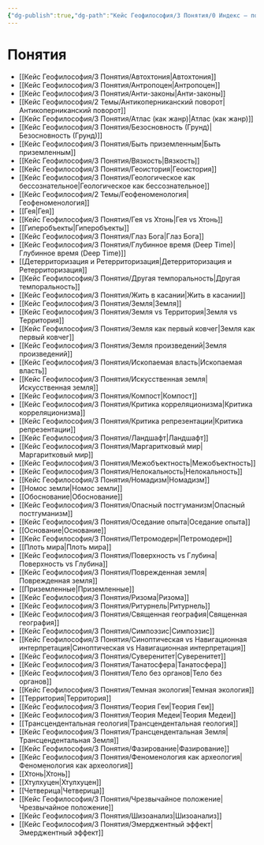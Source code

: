 ```yaml
---
{"dg-publish":true,"dg-path":"Кейс Геофилософия/3 Понятия/0 Индекс – понятия","permalink":"/kejs-geofilosofiya/3-ponyatiya/0-indeks-ponyatiya/","pinned":true}
---
```



# Понятия

- [[Кейс Геофилософия/3 Понятия/Автохтония\|Автохтония]]
- [[Кейс Геофилософия/3 Понятия/Антропоцен\|Антропоцен]]
- [[Кейс Геофилософия/3 Понятия/Анти-законы\|Анти-законы]]
- [[Кейс Геофилософия/2 Темы/Антикоперниканский поворот\|Антикоперниканский поворот]]
- [[Кейс Геофилософия/3 Понятия/Атлас (как жанр)\|Атлас (как жанр)]]
- [[Кейс Геофилософия/3 Понятия/Безосновность (Грунд)\|Безосновность (Грунд)]]
- [[Кейс Геофилософия/3 Понятия/Быть приземленным\|Быть приземленным]]
- [[Кейс Геофилософия/3 Понятия/Вязкость\|Вязкость]]
- [[Кейс Геофилософия/3 Понятия/Геоистория\|Геоистория]]
- [[Кейс Геофилософия/3 Понятия/Геологическое как бессознательное\|Геологическое как бессознательное]]
- [[Кейс Геофилософия/2 Темы/Геофеноменология\|Геофеноменология]]
- [[Гея\|Гея]]
- [[Кейс Геофилософия/3 Понятия/Гея vs Хтонь\|Гея vs Хтонь]]
- [[Гиперобъекты\|Гиперобъекты]]
- [[Кейс Геофилософия/3 Понятия/Глаз Бога\|Глаз Бога]]
- [[Кейс Геофилософия/3 Понятия/Глубинное время (Deep Time)\|Глубинное время (Deep Time)]]
- [[Детерриторизация и Ретерриторизация\|Детерриторизация и Ретерриторизация]]
- [[Кейс Геофилософия/3 Понятия/Другая темпоральность\|Другая темпоральность]]
- [[Кейс Геофилософия/3 Понятия/Жить в касании\|Жить в касании]]
- [[Кейс Геофилософия/3 Понятия/Земля\|Земля]]
- [[Кейс Геофилософия/3 Понятия/Земля vs Территория\|Земля vs Территория]]
- [[Кейс Геофилософия/3 Понятия/Земля как первый ковчег\|Земля как первый ковчег]]
- [[Кейс Геофилософия/3 Понятия/Земля произведений\|Земля произведений]]
- [[Кейс Геофилософия/3 Понятия/Ископаемая власть\|Ископаемая власть]]
- [[Кейс Геофилософия/3 Понятия/Искусственная земля\|Искусственная земля]]
- [[Кейс Геофилософия/3 Понятия/Компост\|Компост]]
- [[Кейс Геофилософия/3 Понятия/Критика корреляционизма\|Критика корреляционизма]]
- [[Кейс Геофилософия/3 Понятия/Критика репрезентации\|Критика репрезентации]]
- [[Кейс Геофилософия/3 Понятия/Ландшафт\|Ландшафт]]
- [[Кейс Геофилософия/3 Понятия/Маргаритковый мир\|Маргаритковый мир]]
- [[Кейс Геофилософия/3 Понятия/Межобъектность\|Межобъектность]]
- [[Кейс Геофилософия/3 Понятия/Нелокальность\|Нелокальность]]
- [[Кейс Геофилософия/3 Понятия/Номадизм\|Номадизм]]
- [[Номос земли\|Номос земли]]
- [[Обоснование\|Обоснование]]
- [[Кейс Геофилософия/3 Понятия/Опасный постгуманизм\|Опасный постгуманизм]]
- [[Кейс Геофилософия/3 Понятия/Оседание опыта\|Оседание опыта]]
- [[Основание\|Основание]]
- [[Кейс Геофилософия/3 Понятия/Петромодерн\|Петромодерн]]
- [[Плоть мира\|Плоть мира]]
- [[Кейс Геофилософия/3 Понятия/Поверхность vs Глубина\|Поверхность vs Глубина]]
- [[Кейс Геофилософия/3 Понятия/Поврежденная земля\|Поврежденная земля]]
- [[Приземленные\|Приземленные]]
- [[Кейс Геофилософия/3 Понятия/Ризома\|Ризома]]
- [[Кейс Геофилософия/3 Понятия/Ритурнель\|Ритурнель]]
- [[Кейс Геофилософия/3 Понятия/Священная география\|Священная география]]
- [[Кейс Геофилософия/3 Понятия/Симпоэзис\|Симпоэзис]]
- [[Кейс Геофилософия/3 Понятия/Синоптическая vs Навигационная интерпретация\|Синоптическая vs Навигационная интерпретация]]
- [[Кейс Геофилософия/3 Понятия/Суверенитет\|Суверенитет]]
- [[Кейс Геофилософия/3 Понятия/Танатосфера\|Танатосфера]]
- [[Кейс Геофилософия/3 Понятия/Тело без органов\|Тело без органов]]
- [[Кейс Геофилософия/3 Понятия/Темная экология\|Темная экология]]
- [[Территория\|Территория]]
- [[Кейс Геофилософия/3 Понятия/Теория Геи\|Теория Геи]]
- [[Кейс Геофилософия/3 Понятия/Теория Медеи\|Теория Медеи]]
- [[Трансцендентальная геология\|Трансцендентальная геология]]
- [[Кейс Геофилософия/3 Понятия/Трансцендентальная Земля\|Трансцендентальная Земля]]
- [[Кейс Геофилософия/3 Понятия/Фазирование\|Фазирование]]
- [[Кейс Геофилософия/3 Понятия/Феноменология как археология\|Феноменология как археология]]
- [[Хтонь\|Хтонь]]
- [[Хтулхуцен\|Хтулхуцен]]
- [[Четверица\|Четверица]]
- [[Кейс Геофилософия/3 Понятия/Чрезвычайное положение\|Чрезвычайное положение]]
- [[Кейс Геофилософия/3 Понятия/Шизоанализ\|Шизоанализ]]
- [[Кейс Геофилософия/3 Понятия/Эмерджентный эффект\|Эмерджентный эффект]]